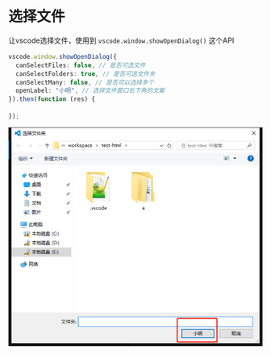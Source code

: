 # 选择文件

让vscode选择文件，使用到 `vscode.window.showOpenDialog()` 这个API

```ts
vscode.window.showOpenDialog({
  canSelectFiles: false, // 是否可选文件
  canSelectFolders: true, // 是否可选文件夹
  canSelectMany: false, // 是否可以选择多个
  openLabel: "小明", // 选择文件窗口右下角的文案
}).then(function (res) {
  
});
```

![image-20250125103422307](img/121-选择文件/image-20250125103422307.png)



